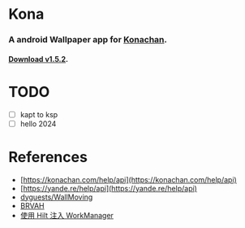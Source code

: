 # Kona

### A android Wallpaper app for [Konachan](https://konachan.com/).

#### [Download v1.5.2](https://github.com/dyguests/Kona/releases/download/1.5.2/Kona-1.5.2-release.apk).

# TODO

- [ ] kapt to ksp
- [ ] hello 2024

# References

- [https://konachan.com/help/api](https://konachan.com/help/api)
- [https://yande.re/help/api](https://yande.re/help/api)
- [dyguests/WallMoving](https://github.com/dyguests/WallMoving)
- [BRVAH](http://www.recyclerview.org/)
- [使用 Hilt 注入 WorkManager](https://developer.android.com/training/dependency-injection/hilt-jetpack?hl=zh-cn)